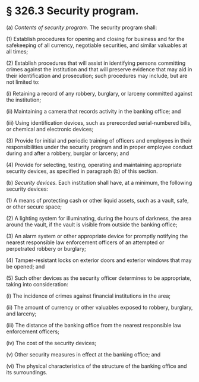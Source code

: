# § 326.3   Security program.

(a) *Contents of security program.* The security program shall:


(1) Establish procedures for opening and closing for business and for the safekeeping of all currency, negotiable securities, and similar valuables at all times;


(2) Establish procedures that will assist in identifying persons committing crimes against the institution and that will preserve evidence that may aid in their identification and prosecution; such procedures may include, but are not limited to:


(i) Retaining a record of any robbery, burglary, or larceny committed against the institution;


(ii) Maintaining a camera that records activity in the banking office; and


(iii) Using identification devices, such as prerecorded serial-numbered bills, or chemical and electronic devices;


(3) Provide for initial and periodic training of officers and employees in their responsibilities under the security program and in proper employee conduct during and after a robbery, burglar or larceny; and


(4) Provide for selecting, testing, operating and maintaining appropriate security devices, as specified in paragraph (b) of this section.


(b) *Security devices.* Each institution shall have, at a minimum, the following security devices:


(1) A means of protecting cash or other liquid assets, such as a vault, safe, or other secure space;


(2) A lighting system for illuminating, during the hours of darkness, the area around the vault, if the vault is visible from outside the banking office;


(3) An alarm system or other appropriate device for promptly notifying the nearest responsible law enforcement officers of an attempted or perpetrated robbery or burglary;


(4) Tamper-resistant locks on exterior doors and exterior windows that may be opened; and


(5) Such other devices as the security officer determines to be appropriate, taking into consideration:


(i) The incidence of crimes against financial institutions in the area;


(ii) The amount of currency or other valuables exposed to robbery, burglary, and larceny;


(iii) The distance of the banking office from the nearest responsible law enforcement officers;


(iv) The cost of the security devices;


(v) Other security measures in effect at the banking office; and


(vi) The physical characteristics of the structure of the banking office and its surroundings.




